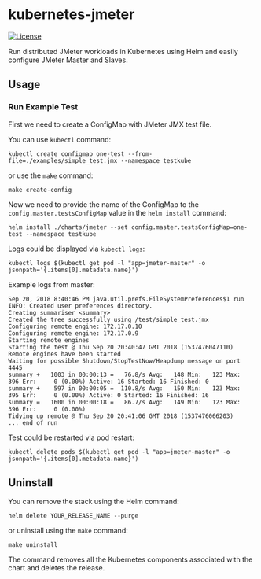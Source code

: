 # kubernetes-jmeter
[![License](https://img.shields.io/badge/license-MIT%20License-brightgreen.svg)](https://opensource.org/licenses/MIT)

Run distributed JMeter workloads in Kubernetes using Helm and easily configure JMeter Master and Slaves.

## Usage

### Run Example Test

First we need to create a ConfigMap with JMeter JMX test file.

You can use `kubectl` command:
```shell
kubectl create configmap one-test --from-file=./examples/simple_test.jmx --namespace testkube
```
or use the `make` command:
```shell
make create-config
```

Now we need to provide the name of the ConfigMap to the `config.master.testsConfigMap` value in the `helm install` command:
```shell
helm install ./charts/jmeter --set config.master.testsConfigMap=one-test --namespace testkube
```

Logs could be displayed via `kubectl logs`:
```shell
kubectl logs $(kubectl get pod -l "app=jmeter-master" -o jsonpath='{.items[0].metadata.name}')
```

Example logs from master:
```
Sep 20, 2018 8:40:46 PM java.util.prefs.FileSystemPreferences$1 run
INFO: Created user preferences directory.
Creating summariser <summary>
Created the tree successfully using /test/simple_test.jmx
Configuring remote engine: 172.17.0.10
Configuring remote engine: 172.17.0.9
Starting remote engines
Starting the test @ Thu Sep 20 20:40:47 GMT 2018 (1537476047110)
Remote engines have been started
Waiting for possible Shutdown/StopTestNow/Heapdump message on port 4445
summary +   1003 in 00:00:13 =   76.8/s Avg:   148 Min:   123 Max:   396 Err:     0 (0.00%) Active: 16 Started: 16 Finished: 0
summary +    597 in 00:00:05 =  110.8/s Avg:   150 Min:   123 Max:   395 Err:     0 (0.00%) Active: 0 Started: 16 Finished: 16
summary =   1600 in 00:00:18 =   86.7/s Avg:   149 Min:   123 Max:   396 Err:     0 (0.00%)
Tidying up remote @ Thu Sep 20 20:41:06 GMT 2018 (1537476066203)
... end of run
```

Test could be restarted via pod restart:
```shell
kubectl delete pods $(kubectl get pod -l "app=jmeter-master" -o jsonpath='{.items[0].metadata.name}')
```

## Uninstall

You can remove the stack using the Helm command:
```shell
helm delete YOUR_RELEASE_NAME --purge
```
or uninstall using the `make` command:
```shell
make uninstall
```

The command removes all the Kubernetes components associated with the chart and deletes the release.
